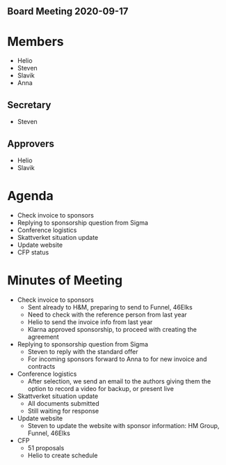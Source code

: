 Board Meeting 2020-09-17
------------------------

# Members
* Helio
* Steven
* Slavik
* Anna

## Secretary
* Steven

## Approvers
* Helio
* Slavik

# Agenda
* Check invoice to sponsors
* Replying to sponsorship question from Sigma
* Conference logistics
* Skattverket situation update
* Update website
* CFP status

# Minutes of Meeting
* Check invoice to sponsors
  - Sent already to H&M, preparing to send to Funnel, 46Elks
  - Need to check with the reference person from last year
  - Helio to send the invoice info from last year
  - Klarna approved sponsorship, to proceed with creating the agreement
* Replying to sponsorship question from Sigma
  - Steven to reply with the standard offer
  - For incoming sponsors forward to Anna to for new invoice and contracts
* Conference logistics
  - After selection, we send an email to the authors giving them the option to record a video for backup, or present live
* Skattverket situation update
  - All documents submitted
  - Still waiting for response
* Update website
  - Steven to update the website with sponsor information: HM Group, Funnel, 46Elks
* CFP
  - 51 proposals
  - Helio to create schedule
